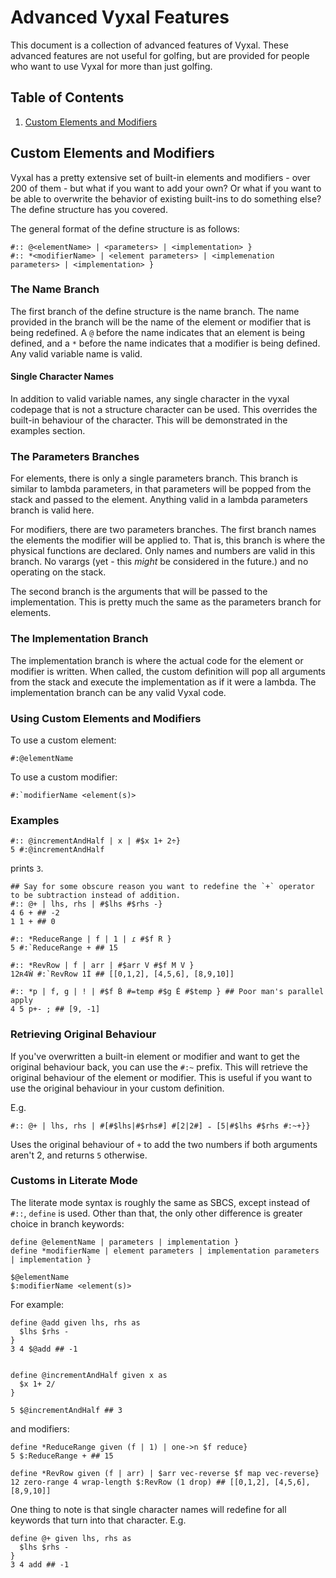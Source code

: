 # Advanced Vyxal Features

This document is a collection of advanced features of Vyxal. These advanced features are not useful for golfing, but are provided for people who want to use Vyxal for more than just golfing.

## Table of Contents

1. [Custom Elements and Modifiers](#custom-elements-and-modifiers)

## Custom Elements and Modifiers

Vyxal has a pretty extensive set of built-in elements and modifiers - over 200 of them - but what if you want to add your own? Or what if you want to be able to overwrite the behavior of existing built-ins to do something else? The define structure has you covered.

The general format of the define structure is as follows:

```
#:: @<elementName> | <parameters> | <implementation> }
#:: *<modifierName> | <element parameters> | <implemenation parameters> | <implementation> }
```

### The Name Branch

The first branch of the define structure is the name branch. The name provided in the branch will be the name of the element or modifier that is being redefined. A `@` before the name indicates that an element is being defined, and a `*` before the name indicates that a modifier is being defined. Any valid variable name is valid.

#### Single Character Names

In addition to valid variable names, any single character in the vyxal codepage that is not a structure character can be used. This overrides the built-in behaviour of the character. This will be demonstrated in the examples section.

### The Parameters Branches

For elements, there is only a single parameters branch. This branch is similar to
lambda parameters, in that parameters will be popped from the stack and passed to the element. Anything valid in a lambda parameters branch is valid here.

For modifiers, there are two parameters branches. The first branch names the
elements the modifier will be applied to. That is, this branch is where the physical functions are declared. Only names and numbers are valid in this branch. No varargs (yet - this _might_ be considered in the future.) and no operating on the stack.

The second branch is the arguments that will be
passed to the implementation. This is pretty much the same as the parameters branch for elements.

### The Implementation Branch

The implementation branch is where the actual code for the element or modifier is written. When called, the custom definition will pop all arguments from the stack
and execute the implementation as if it were a lambda. The implementation branch can be any valid Vyxal code.

### Using Custom Elements and Modifiers

To use a custom element:

```
#:@elementName
```

To use a custom modifier:

```
#:`modifierName <element(s)>
```

### Examples

```
#:: @incrementAndHalf | x | #$x 1+ 2÷}
5 #:@incrementAndHalf
```

prints `3`.

```
## Say for some obscure reason you want to redefine the `+` operator to be subtraction instead of addition.
#:: @+ | lhs, rhs | #$lhs #$rhs -}
4 6 + ## -2
1 1 + ## 0
```

```
#:: *ReduceRange | f | 1 | ɾ #$f R }
5 #:`ReduceRange + ## 15

#:: *RevRow | f | arr | #$arr V #$f M V } 
12ʀ4Ẇ #:`RevRow 1İ ## [[0,1,2], [4,5,6], [8,9,10]]

#:: *p | f, g | ! | #$f Ḃ #=temp #$g Ė #$temp } ## Poor man's parallel apply
4 5 p+- ; ## [9, -1]
```

### Retrieving Original Behaviour

If you've overwritten a built-in element or modifier and want to get the original behaviour back, you can use the `#:~` prefix. This will retrieve the original behaviour of the element or modifier. This is useful if you want to use the original behaviour in your custom definition.

E.g.

```
#:: @+ | lhs, rhs | #[#$lhs|#$rhs#] #[2|2#] ₌ [5|#$lhs #$rhs #:~+}}
```


Uses the original behaviour of `+` to add the two numbers if both arguments aren't 2, and returns `5` otherwise.

### Customs in Literate Mode

The literate mode syntax is roughly the same as SBCS, except instead of `#::`, `define` is used. Other than that, the only other difference is greater choice in
branch keywords:

```
define @elementName | parameters | implementation }
define *modifierName | element parameters | implementation parameters | implementation }
```

```
$@elementName
$:modifierName <element(s)>
```

For example:

```
define @add given lhs, rhs as
  $lhs $rhs - 
}
3 4 $@add ## -1


define @incrementAndHalf given x as
  $x 1+ 2/
}

5 $@incrementAndHalf ## 3
```

and modifiers:

```
define *ReduceRange given (f | 1) | one->n $f reduce}
5 $:ReduceRange + ## 15

define *RevRow given (f | arr) | $arr vec-reverse $f map vec-reverse}
12 zero-range 4 wrap-length $:RevRow (1 drop) ## [[0,1,2], [4,5,6], [8,9,10]]
```

One thing to note is that single character names will redefine for all keywords
that turn into that character. E.g.

```
define @+ given lhs, rhs as
  $lhs $rhs - 
}
3 4 add ## -1
```